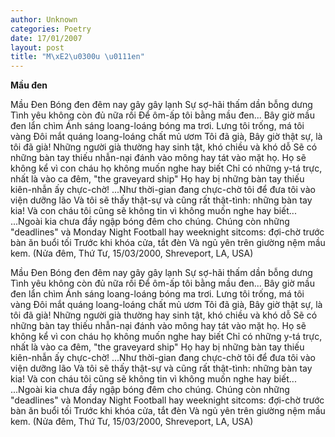 ```yaml
---
author: Unknown
categories: Poetry
date: 17/01/2007
layout: post
title: "M\xE2\u0300u \u0111en"
---
```


**Mầu đen**

Mầu Đen
Bóng đen đêm nay gây gây lạnh
Sự sợ-hãi thấm dần bỗng dưng
Tình yêu không còn đủ nữa rồi
Để ôm-ấp tôi bằng mầu đen...
Bây giờ mầu đen lẩn chìm
Ánh sáng loang-loáng bóng ma trơi.
Lưng tôi trống, má tôi vàng
Đôi mắt quáng loang-loáng chất mủ ươm
Tôi đã già,
Bây giờ thật sự, là
tôi đã già!
Những người già thường hay sinh tật, khó chiều và khó dỗ
Sẽ có những bàn tay thiếu nhẫn-nại
đánh vào mông hay tát vào mặt họ.
Họ sẽ không kể vì con cháu họ không muốn nghe hay biết
Chỉ có những y-tá trực, nhất là vào ca đêm, "the graveyard ship"
Họ hay bị những bàn tay thiếu kiên-nhẫn ấy chực-chờ!
...Như thời-gian đang chực-chờ tôi để đưa tôi vào viện dưỡng lão
Và tôi sẽ thấy thật-sự và cũng rất thật-tình: những bàn tay kia!
Và con cháu tôi cũng sẽ không tin vì không muốn nghe hay biết...
...Ngoài kia chưa đầy ngập bóng đêm cho chúng.
Chúng còn những "deadlines" và Monday Night Football hay weeknight sitcoms: đợi-chờ trước bàn ăn buổi tối
Trước khi khóa cửa, tắt đèn
Và ngủ yên trên giường nệm mầu kem.
(Nửa đêm, Thứ Tư, 15/03/2000, Shreveport, LA, USA)

Mầu Đen
Bóng đen đêm nay gây gây lạnh
Sự sợ-hãi thấm dần bỗng dưng
Tình yêu không còn đủ nữa rồi
Để ôm-ấp tôi bằng mầu đen...
Bây giờ mầu đen lẩn chìm
Ánh sáng loang-loáng bóng ma trơi.
Lưng tôi trống, má tôi vàng
Đôi mắt quáng loang-loáng chất mủ ươm
Tôi đã già,
Bây giờ thật sự, là
tôi đã già!
Những người già thường hay sinh tật, khó chiều và khó dỗ
Sẽ có những bàn tay thiếu nhẫn-nại
đánh vào mông hay tát vào mặt họ.
Họ sẽ không kể vì con cháu họ không muốn nghe hay biết
Chỉ có những y-tá trực, nhất là vào ca đêm, "the graveyard ship"
Họ hay bị những bàn tay thiếu kiên-nhẫn ấy chực-chờ!
...Như thời-gian đang chực-chờ tôi để đưa tôi vào viện dưỡng lão
Và tôi sẽ thấy thật-sự và cũng rất thật-tình: những bàn tay kia!
Và con cháu tôi cũng sẽ không tin vì không muốn nghe hay biết...
...Ngoài kia chưa đầy ngập bóng đêm cho chúng.
Chúng còn những "deadlines" và Monday Night Football hay weeknight sitcoms: đợi-chờ trước bàn ăn buổi tối
Trước khi khóa cửa, tắt đèn
Và ngủ yên trên giường nệm mầu kem.
(Nửa đêm, Thứ Tư, 15/03/2000, Shreveport, LA, USA)
